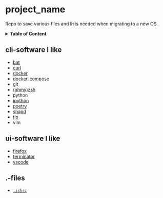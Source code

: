 # project_name
Repo to save various files and lists needed when migrating to a new OS.

<details>
<summary><b>Table of Content</b></summary>

- [cli-software I like](#cli-software-i-like)
- [ui-software I like](#ui-software-i-like)
- [.-files](#files)
</details>

## cli-software I like
* [bat](https://github.com/sharkdp/bat)
* [curl](https://github.com/curl/curl)
* [docker](https://docs.docker.com/install/)
* [docker-compose](https://docs.docker.com/compose/install/)
* git
* [(ohmy)zsh](https://github.com/ohmyzsh/ohmyzsh/wiki/)
* python
* [ipython](https://github.com/ipython/ipython)
* [poetry](https://github.com/python-poetry/poetry)
* [snapd](https://github.com/snapcore/snapd)
* [tlp](https://linrunner.de/en/tlp/tlp.html)
* vim

## ui-software I like
* [firefox](https://developer.mozilla.org/en-US/docs/Mozilla/Firefox)
* [terminator](https://launchpad.net/terminator/)
* [vscode](https://github.com/Microsoft/vscode)


## .-files
* [`.zshrc`](.zshrc)
